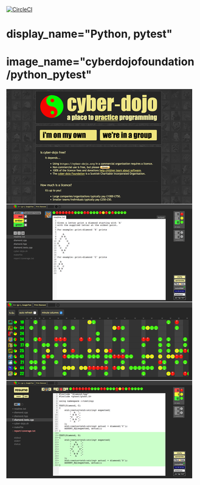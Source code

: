 
[![CircleCI](https://circleci.com/gh/cyber-dojo-languages/python-pytest.svg?style=svg)](https://circleci.com/gh/cyber-dojo-languages/python-pytest)

# display_name="Python, pytest"
# image_name="cyberdojofoundation/python_pytest"

![cyber-dojo.org home page](https://github.com/cyber-dojo/cyber-dojo/blob/master/shared/home_page_snapshot.png)
